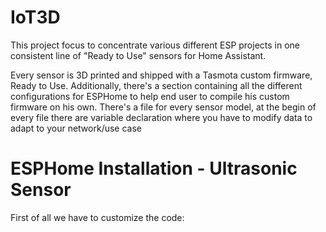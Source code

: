 # IoT3D
This project focus to concentrate various different ESP projects in one consistent line of "Ready to Use" sensors for Home Assistant.

Every sensor is 3D printed and shipped with a Tasmota custom firmware, Ready to Use.
Additionally, there's a section containing all the different configurations for ESPHome to help end user to compile his custom firmware on his own.
There's a file for every sensor model, at the begin of every file there are variable declaration where you have to modify data to adapt to your network/use case

# ESPHome Installation - Ultrasonic Sensor
First of all we have to customize the code:

<script src="https://gist.github.com/enepomnyaschih/72c423f727d395eeaa09697058238727.js"></script>

